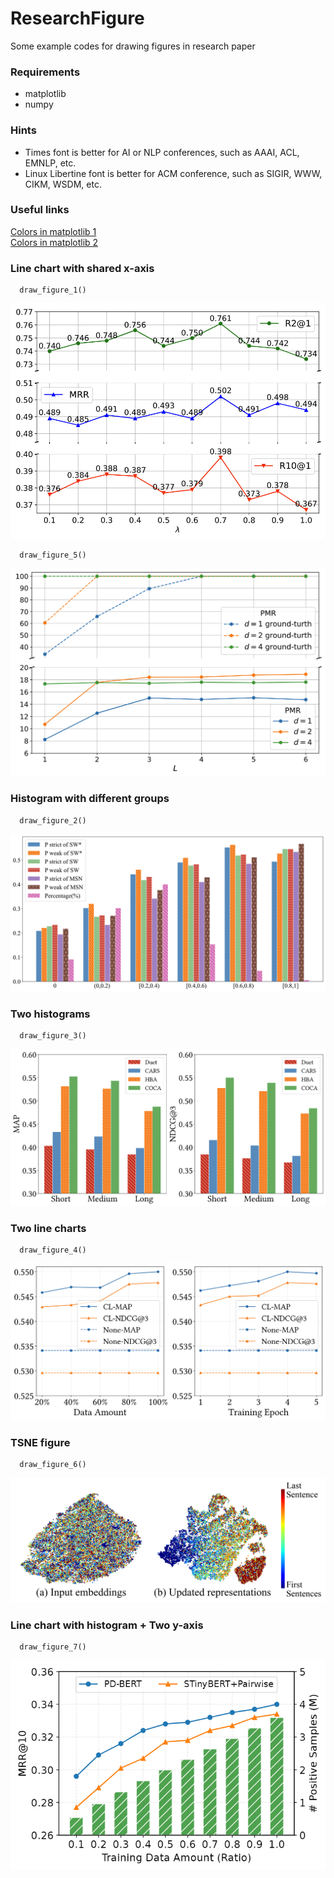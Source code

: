 # ResearchFigure
Some example codes for drawing figures in research paper

### Requirements
- matplotlib
- numpy

### Hints
- Times font is better for AI or NLP conferences, such as AAAI, ACL, EMNLP, etc.
- Linux Libertine font is better for ACM conference, such as SIGIR, WWW, CIKM, WSDM, etc.

### Useful links
[Colors in matplotlib 1](https://matplotlib.org/stable/gallery/color/named_colors.html) </br>
[Colors in matplotlib 2](https://matplotlib.org/stable/tutorials/colors/colors.html) </br>

### Line chart with shared x-axis
``` 
  draw_figure_1() 
```
![Figure1](https://github.com/DaoD/ResearchFigure/blob/main/pics/figure1.png)
``` 
  draw_figure_5() 
```
![Figure1](https://github.com/DaoD/ResearchFigure/blob/main/pics/figure5.png)

### Histogram with different groups
``` 
  draw_figure_2() 
```
![Figure2](https://github.com/DaoD/ResearchFigure/blob/main/pics/figure2.png)

### Two histograms
``` 
  draw_figure_3() 
```
![Figure3](https://github.com/DaoD/ResearchFigure/blob/main/pics/figure3.png)

### Two line charts
``` 
  draw_figure_4() 
```
![Figure4](https://github.com/DaoD/ResearchFigure/blob/main/pics/figure4.png)

### TSNE figure
``` 
  draw_figure_6() 
```
![Figure6](https://github.com/DaoD/ResearchFigure/blob/main/pics/figure6.png)

### Line chart with histogram + Two y-axis
``` 
  draw_figure_7() 
```
![Figure7](https://github.com/DaoD/ResearchFigure/blob/main/pics/figure7.png)
